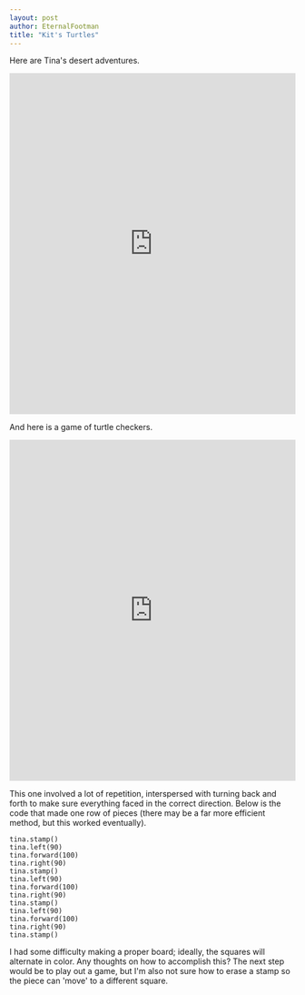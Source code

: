 ```yaml
---
layout: post
author: EternalFootman
title: "Kit's Turtles"
---
```


Here are Tina's desert adventures.

<iframe src="https://trinket.io/embed/python/b46b880248" width="100%" height="600" frameborder="0" marginwidth="0" marginheight="0" allowfullscreen></iframe>

And here is a game of turtle checkers.

<iframe src="
https://trinket.io/embed/python/582996e6a8?start=result" width="100%" height="600" frameborder="0" marginwidth="0" marginheight="0" allowfullscreen></iframe>

This one involved a lot of repetition, interspersed with turning back and forth to make sure everything faced in the correct direction.
Below is the code that made one row of pieces (there may be a far more efficient method, but this worked eventually).

```
tina.stamp()
tina.left(90)
tina.forward(100)
tina.right(90)
tina.stamp()
tina.left(90)
tina.forward(100)
tina.right(90)
tina.stamp()
tina.left(90)
tina.forward(100)
tina.right(90)
tina.stamp()
```

I had some difficulty making a proper board; ideally, the squares will alternate in color. Any thoughts on how to accomplish this?
The next step would be to play out a game, but I'm also not sure how to erase a stamp so the piece can 'move' to a different square.
